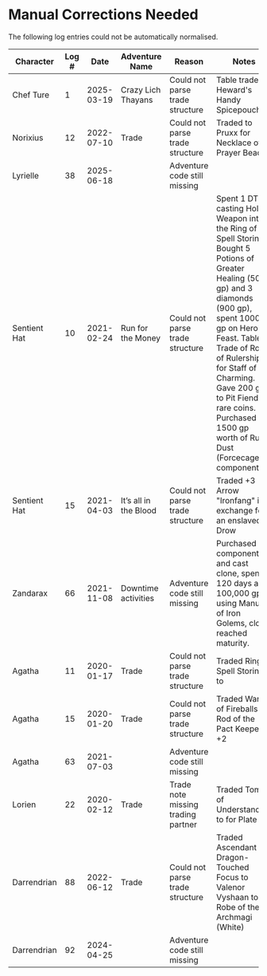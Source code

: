 # Manual Corrections Needed

The following log entries could not be automatically normalised.

| Character | Log # | Date | Adventure Name | Reason | Notes |
| --- | --- | --- | --- | --- | --- |
| Chef Ture | 1 | 2025-03-19 | Crazy Lich Thayans | Could not parse trade structure | Table trade for Heward's Handy Spicepouch |
| Norixius | 12 | 2022-07-10 | Trade | Could not parse trade structure | Traded to Pruxx for Necklace of Prayer Beads |
| Lyrielle | 38 | 2025-06-18 |  | Adventure code still missing |  |
| Sentient Hat | 10 | 2021-02-24 | Run for the Money | Could not parse trade structure | Spent 1 DTD casting Holy Weapon into the Ring of Spell Storing. Bought 5 Potions of Greater Healing (500 gp) and 3 diamonds (900 gp), spent 1000 gp on Hero's Feast. Table Trade of Rod of Rulership for Staff of Charming. Gave 200 gp to Pit Fiend in rare coins. Purchased 1500 gp worth of Ruby Dust (Forcecage component). |
| Sentient Hat | 15 | 2021-04-03 | It’s all in the Blood | Could not parse trade structure | Traded +3 Arrow "Ironfang" in exchange for an enslaved Drow |
| Zandarax | 66 | 2021-11-08 | Downtime activities | Adventure code still missing | Purchased components and cast clone, spent 120 days and 100,000 gp using Manual of Iron Golems, clone reached maturity. |
| Agatha | 11 | 2020-01-17 | Trade | Could not parse trade structure | Traded Ring of Spell Storing to |
| Agatha | 15 | 2020-01-20 | Trade | Could not parse trade structure | Traded Wand of Fireballs for Rod of the Pact Keeper +2 |
| Agatha | 63 | 2021-07-03 |  | Adventure code still missing |  |
| Lorien | 22 | 2020-02-12 | Trade | Trade note missing trading partner | Traded Tome of Understanding to for Plate +2 |
| Darrendrian | 88 | 2022-06-12 | Trade | Could not parse trade structure | Traded Ascendant Dragon-Touched Focus to Valenor Vyshaan to Robe of the Archmagi (White) |
| Darrendrian | 92 | 2024-04-25 |  | Adventure code still missing |  |
